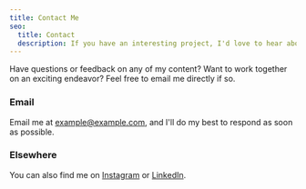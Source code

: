 ```yaml
---
title: Contact Me
seo:
  title: Contact
  description: If you have an interesting project, I'd love to hear about it.
---
```


Have questions or feedback on any of my content? Want to work together on an exciting endeavor? Feel free to email me directly if so.

### Email

Email me at [example@example.com](mailto:shawn@anti-villain.com), and I'll do my best to respond as soon as possible.

### Elsewhere

You can also find me on [Instagram](https://www.instagram.com/cootsdaddy/) or [LinkedIn](https://www.linkedin.com/in/shawncoots/).
